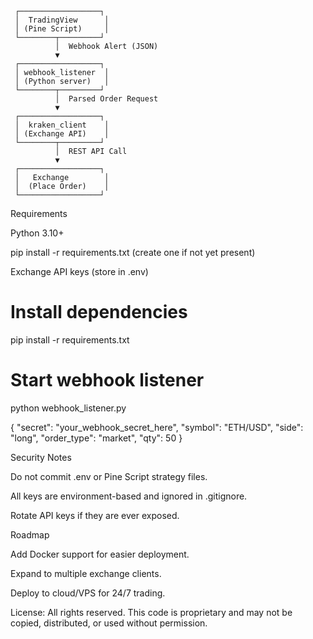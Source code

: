      ┌──────────────────┐
     │  TradingView      │
     │ (Pine Script)     │
     └────────┬─────────┘
              │  Webhook Alert (JSON)
              ▼
     ┌──────────────────┐
     │ webhook_listener  │
     │ (Python server)   │
     └────────┬─────────┘
              │  Parsed Order Request
              ▼
     ┌──────────────────┐
     │  kraken_client    │
     │ (Exchange API)    │
     └────────┬─────────┘
              │  REST API Call
              ▼
     ┌──────────────────┐
     │   Exchange        │
     │  (Place Order)    │
     └──────────────────┘

Requirements

Python 3.10+

pip install -r requirements.txt (create one if not yet present)

Exchange API keys (store in .env)

# Install dependencies
pip install -r requirements.txt

# Start webhook listener
python webhook_listener.py

{
  "secret": "your_webhook_secret_here",
  "symbol": "ETH/USD",
  "side": "long",
  "order_type": "market",
  "qty": 50
}

Security Notes

Do not commit .env or Pine Script strategy files.

All keys are environment-based and ignored in .gitignore.

Rotate API keys if they are ever exposed.

Roadmap

Add Docker support for easier deployment.

Expand to multiple exchange clients.

Deploy to cloud/VPS for 24/7 trading.

License: All rights reserved. This code is proprietary and may not be copied, distributed, or used without permission.
